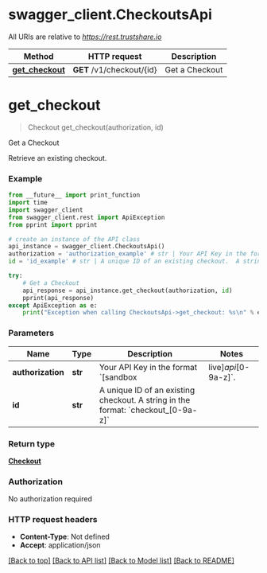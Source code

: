# swagger_client.CheckoutsApi

All URIs are relative to *https://rest.trustshare.io*

Method | HTTP request | Description
------------- | ------------- | -------------
[**get_checkout**](CheckoutsApi.md#get_checkout) | **GET** /v1/checkout/{id} | Get a Checkout

# **get_checkout**
> Checkout get_checkout(authorization, id)

Get a Checkout

Retrieve an existing checkout.

### Example
```python
from __future__ import print_function
import time
import swagger_client
from swagger_client.rest import ApiException
from pprint import pprint

# create an instance of the API class
api_instance = swagger_client.CheckoutsApi()
authorization = 'authorization_example' # str | Your API Key in the format `[sandbox|live]_api_[0-9a-z]`.
id = 'id_example' # str | A unique ID of an existing checkout.  A string in the format: `checkout_[0-9a-z]`

try:
    # Get a Checkout
    api_response = api_instance.get_checkout(authorization, id)
    pprint(api_response)
except ApiException as e:
    print("Exception when calling CheckoutsApi->get_checkout: %s\n" % e)
```

### Parameters

Name | Type | Description  | Notes
------------- | ------------- | ------------- | -------------
 **authorization** | **str**| Your API Key in the format &#x60;[sandbox|live]_api_[0-9a-z]&#x60;. | 
 **id** | **str**| A unique ID of an existing checkout.  A string in the format: &#x60;checkout_[0-9a-z]&#x60; | 

### Return type

[**Checkout**](Checkout.md)

### Authorization

No authorization required

### HTTP request headers

 - **Content-Type**: Not defined
 - **Accept**: application/json

[[Back to top]](#) [[Back to API list]](../README.md#documentation-for-api-endpoints) [[Back to Model list]](../README.md#documentation-for-models) [[Back to README]](../README.md)

